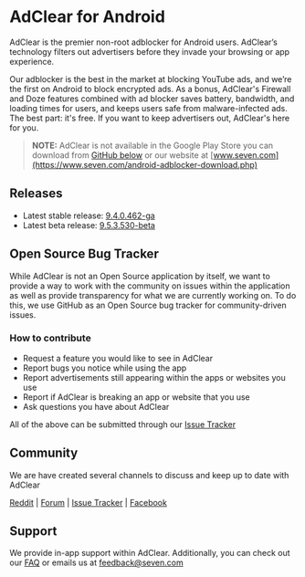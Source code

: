 # AdClear for Android

AdClear is the premier non-root adblocker for Android users. AdClear’s technology filters out advertisers before they invade your browsing or app experience. 

Our adblocker is the best in the market at blocking YouTube ads, and we’re the first on Android to block encrypted ads. As a bonus, AdClear's Firewall and Doze features combined with ad blocker saves battery, bandwidth, and loading times for users, and keeps users safe from malware-infected ads. The best part: it's free. If you want to keep advertisers out, AdClear's here for you.

> **NOTE:** AdClear is not available in the Google Play Store you can download from [GitHub below](#releases) or our website at [www.seven.com](https://www.seven.com/android-adblocker-download.php)

<a name="releases">

## Releases

* Latest stable release: [9.4.0.462-ga](https://github.com/SEVENNetworks/AdClear/releases/tag/v9.4.0.462-ga)
* Latest beta release: [9.5.3.530-beta](https://github.com/SEVENNetworks/AdClear/releases/tag/v9.5.3.530-beta)

## Open Source Bug Tracker

While AdClear is not an Open Source application by itself, we want to provide a way to work with the community on issues within the application as well as provide transparency for what we are currently working on. To do this, we use GitHub as an Open Source bug tracker for community-driven issues.

### How to contribute
* Request a feature you would like to see in AdClear
* Report bugs you notice while using the app
* Report advertisements still appearing within the apps or websites you use
* Report if AdClear is breaking an app or website that you use
* Ask questions you have about AdClear

All of the above can be submitted through our [Issue Tracker](https://github.com/SEVENNetworks/AdClear/issues)

## Community
We are have created several channels to discuss and keep up to date with AdClear

[Reddit](https://www.reddit.com/r/adblockerforandroid/) | [Forum](https://forum.seven.com/) | [Issue Tracker](https://github.com/SEVENNetworks/AdClear/issues) | [Facebook](https://www.facebook.com/SEVENNetworks/)

## Support

We provide in-app support within AdClear. Additionally, you can check out our [FAQ](https://www.seven.com/adclear-faq.php) or emails us at feedback@seven.com
